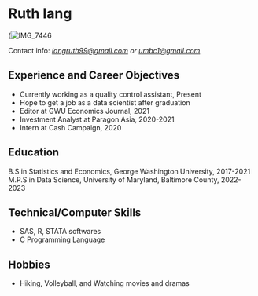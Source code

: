 # Ruth Iang
(![IMG_7446](https://user-images.githubusercontent.com/98433448/152603414-b8f68793-f2c1-45e7-80c7-b5f1529dd77d.jpeg)

Contact info: *iangruth99@gmail.com or umbc1@gmail.com*

## Experience and Career Objectives
* Currently working as a quality control assistant, Present
* Hope to get a job as a data scientist after graduation
* Editor at GWU Economics Journal, 2021
* Investment Analyst at Paragon Asia, 2020-2021
* Intern at Cash Campaign, 2020

## Education
B.S in Statistics and Economics, George Washington University, 2017-2021
M.P.S in Data Science, University of Maryland, Baltimore County, 2022-2023

## Technical/Computer Skills
* SAS, R, STATA softwares
* C Programming Language

## Hobbies
* Hiking, Volleyball, and Watching movies and dramas

